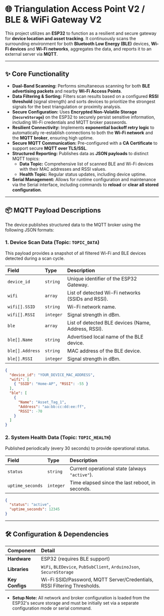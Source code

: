 
# 🌐 Triangulation Access Point V2 / BLE & WiFi Gateway V2

This project utilizes an **ESP32** to function as a resilient and secure gateway for **device location and asset tracking**. It continuously scans the surrounding environment for both **Bluetooth Low Energy (BLE)** devices, **Wi-Fi devices** and **Wi-Fi networks**, aggregates the data, and reports it to an external server via **MQTT**.

-----

## ✨ Core Functionality

  * **Dual-Band Scanning:** Performs simultaneous scanning for both **BLE advertising packets** and nearby **Wi-Fi Access Points**.
  * **Data Filtering & Sorting:** Filters scan results based on a configured **RSSI threshold** (signal strength) and sorts devices to prioritize the strongest signals for the best triangulation or proximity analysis.
  * **Secure Configuration:** Uses **Encrypted Non-Volatile Storage (`SecureStorage`)** on the ESP32 to securely persist sensitive information, including Wi-Fi credentials and MQTT broker passwords.
  * **Resilient Connectivity:** Implements **exponential backoff retry logic** to automatically re-establish connections to both the **Wi-Fi network** and the **MQTT broker**, ensuring high uptime.
  * **Secure MQTT Communication:** Pre-configured with a **CA Certificate** to support secure **MQTT over TLS/SSL**.
  * **Structured Reporting:** Publishes data as **JSON payloads** to distinct MQTT topics:
      * **Data Topic:** Comprehensive list of scanned BLE and Wi-Fi devices with their MAC addresses and RSSI values.
      * **Health Topic:** Regular status updates, including device uptime.
  * **Serial Management:** Allows for runtime configuration and maintenance via the Serial interface, including commands to **reload** or **clear all stored configuration**.

-----

## 📦 MQTT Payload Descriptions

The device publishes structured data to the MQTT broker using the following JSON formats:

### 1\. Device Scan Data (Topic: `TOPIC_DATA`)

This payload provides a snapshot of all filtered Wi-Fi and BLE devices detected during a scan cycle.

| Field | Type | Description |
| :--- | :--- | :--- |
| `device_id` | `string` | Unique identifier of the ESP32 Gateway. |
| `wifi` | `array` | List of detected Wi-Fi networks (SSIDs and RSSI). |
| `wifi[].SSID` | `string` | Wi-Fi network name. |
| `wifi[].RSSI` | `integer` | Signal strength in dBm. |
| `ble` | `array` | List of detected BLE devices (Name, Address, RSSI). |
| `ble[].Name` | `string` | Advertised local name of the BLE device. |
| `ble[].Address` | `string` | MAC address of the BLE device. |
| `ble[].RSSI` | `integer` | Signal strength in dBm. |

```json
{
  "device_id": "YOUR_DEVICE_MAC_ADDRESS",
  "wifi": [
    { "SSID": "Home-AP", "RSSI": -55 }
  ],
  "ble": [
    { 
      "Name": "Asset_Tag_1", 
      "Address": "aa:bb:cc:dd:ee:ff", 
      "RSSI": -70 
    }
  ]
}
```

### 2\. System Health Data (Topic: `TOPIC_HEALTH`)

Published periodically (every 30 seconds) to provide operational status.

| Field | Type | Description |
| :--- | :--- | :--- |
| `status` | `string` | Current operational state (always `"active"`). |
| `uptime_seconds` | `integer` | Time elapsed since the last reboot, in seconds. |

```json
{
  "status": "active",
  "uptime_seconds": 12345
}
```

-----

## 🛠️ Configuration & Dependencies

| Component | Detail |
| :--- | :--- |
| **Hardware** | ESP32 (requires BLE support) |
| **Libraries** | `WiFi`, `BLEDevice`, `PubSubClient`, `ArduinoJson`, `SecureStorage` |
| **Key Configs** | Wi-Fi SSID/Password, MQTT Server/Credentials, RSSI Filtering Thresholds. |

  * **Setup Note:** All network and broker configuration is loaded from the ESP32's secure storage and must be initially set via a separate configuration mode or serial command.